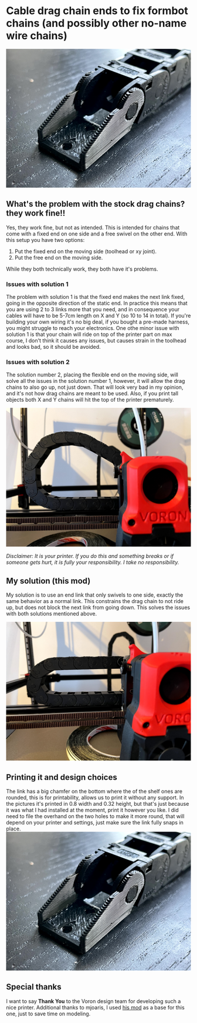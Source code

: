 # Cable drag chain ends to fix formbot chains (and possibly other no-name wire chains)

  ![Printed End](Images/PrintedEnd.jpg)

## What's the problem with the stock drag chains? they work fine!!
  Yes, they work fine, but not as intended. 
  This is intended for chains that come with a fixed end on one side and a free swivel on the other end. 
  With this setup you have two options:
 1. Put the fixed end on the moving side (toolhead or xy joint). 
 2. Put the free end on the moving side. 

While they both technically work, they both have it's problems. 

### Issues with solution 1
The problem with solution 1 is that the fixed end makes the next link fixed, going in the opposite direction of the static end. In practice this means that you are using 2 to 3 links more that you need, and in consequence your cables will have to be 5-7cm length on X and Y (so 10 to 14 in total). If you're building your own wiring it's no big deal,  if you bought a pre-made harness, you might struggle to reach your electronics. One othe minor issue with solution 1 is that your chain will ride on top of the printer part on max course, I don't think it causes any issues, but causes strain in the toolhead and looks bad, so it should be avoided. 
### Issues with solution 2
The solution number 2, placing the flexible end on the moving side, will solve all the issues in the solution number 1, however, it will allow the drag chains to also go up, not just down. That will look very bad in my opinion, and it's not how drag chains are meant to be used. Also, if you print tall objects both X and Y chains will hit the top of the printer prematurely. 

  ![With solution 2](Images/ChainRidingUp.jpg)

*Disclaimer: It is your printer. If you do this and something breaks or if someone gets hurt, it is fully your responsibility. I take no responsibility.*

  ## My solution (this mod)
  My solution is to use an end link that only swivels to one side, exactly the same behavior as a normal link. This constrains the drag chain to not ride up, but does not block the next link from going down. This solves the issues with both solutions mentioned above. 
  
  ![ ](Images/Chain1.jpg)

## Printing it and design choices
The link has a big chamfer on the bottom where the of the shelf ones are rounded, this is for printability, allows us to print it without any support. In the pictures it's printed in 0.8 width and 0.32 height, but that's just because it was what I had installed at the moment, print it however you like. I did need to file the overhand on the two holes to make it more round, that will depend on your printer and settings, just make sure the link fully snaps in place. 
  ![Printed End](Images/PrintedEnd.jpg)

## Special thanks

I want to say **Thank You** to the Voron design team for developing such a nice printer. 
Additional thanks to mjoaris, I used [his mod](https://github.com/VoronDesign/VoronUsers/tree/master/printer_mods/mjoaris/10x11_Cable_Chain_Endcaps) as a base for this one, just to save time on modeling. 